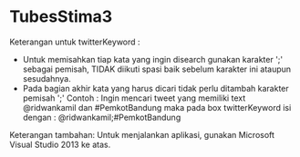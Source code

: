 # TubesStima3
Keterangan untuk twitterKeyword :
- Untuk memisahkan tiap kata yang ingin disearch gunakan karakter ';' sebagai pemisah, TIDAK diikuti spasi baik sebelum karakter ini ataupun sesudahnya.
- Pada bagian akhir kata yang harus dicari tidak perlu ditambah karakter pemisah ';'
Contoh :
	Ingin mencari tweet yang memiliki text @ridwankamil dan #PemkotBandung maka pada box twitterKeyword isi dengan :
	@ridwankamil;#PemkotBandung
	
Keterangan tambahan:
Untuk menjalankan aplikasi, gunakan Microsoft Visual Studio 2013 ke atas.
